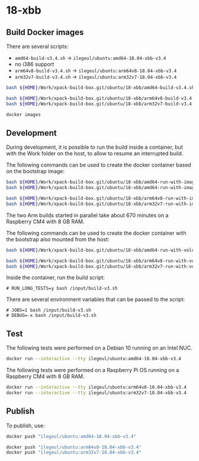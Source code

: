 
# 18-xbb

## Build Docker images

There are several scripts:

- `amd64-build-v3.4.sh` -> `ilegeul/ubuntu:amd64-18.04-xbb-v3.4`
- no i386 support
- `arm64v8-build-v3.4.sh` -> `ilegeul/ubuntu:arm64v8-18.04-xbb-v3.4`
- `arm32v7-build-v3.4.sh` -> `ilegeul/ubuntu:arm32v7-18.04-xbb-v3.4`

```sh
bash ${HOME}/Work/xpack-build-box.git/ubuntu/18-xbb/amd64-build-v3.4.sh

bash ${HOME}/Work/xpack-build-box.git/ubuntu/18-xbb/arm64v8-build-v3.4.sh
bash ${HOME}/Work/xpack-build-box.git/ubuntu/18-xbb/arm32v7-build-v3.4.sh

docker images
```

## Development

During development, it is possible to run the build inside a container,
but with the Work folder on the host, to allow to resume an interrupted
build.

The following commands can be used to create the docker container
based on the bootstrap image:

```sh
bash ${HOME}/Work/xpack-build-box.git/ubuntu/18-xbb/amd64-run-with-image-v3.4.sh
bash ${HOME}/Work/xpack-build-box.git/ubuntu/18-xbb/amd64-run-with-image-v3.5.sh

bash ${HOME}/Work/xpack-build-box.git/ubuntu/18-xbb/arm64v8-run-with-image-v3.4.sh
bash ${HOME}/Work/xpack-build-box.git/ubuntu/18-xbb/arm32v7-run-with-image-v3.4.sh
```

The two Arm builds started in parallel take about 670 minutes
on a Raspberry CM4 with 8 GB RAM.

The following commands can be used to create the docker container
with the bootstrap also mounted from the host:

```sh
bash ${HOME}/Work/xpack-build-box.git/ubuntu/18-xbb/amd64-run-with-volume-v3.4.sh

bash ${HOME}/Work/xpack-build-box.git/ubuntu/18-xbb/arm64v8-run-with-volume-v3.4.sh
bash ${HOME}/Work/xpack-build-box.git/ubuntu/18-xbb/arm32v7-run-with-volume-v3.4.sh
```

Inside the container, run the build script:

```console
# RUN_LONG_TESTS=y bash /input/build-v3.sh
```

There are several environment variables that can be passed to the script:

```console
# JOBS=1 bash /input/build-v3.sh
# DEBUG=-x bash /input/build-v3.sh
```

## Test

The following tests were performed on a Debian 10
running on an Intel NUC.

```sh
docker run --interactive --tty ilegeul/ubuntu:amd64-18.04-xbb-v3.4
```

The following tests were performed on a Raspberry Pi OS
running on a Raspberry CM4 with 8 GB RAM.

```sh
docker run --interactive --tty ilegeul/ubuntu:arm64v8-18.04-xbb-v3.4
docker run --interactive --tty ilegeul/ubuntu:arm32v7-18.04-xbb-v3.4
```

## Publish

To publish, use:

```sh
docker push "ilegeul/ubuntu:amd64-18.04-xbb-v3.4"

docker push "ilegeul/ubuntu:arm64v8-18.04-xbb-v3.4"
docker push "ilegeul/ubuntu:arm32v7-18.04-xbb-v3.4"
```
